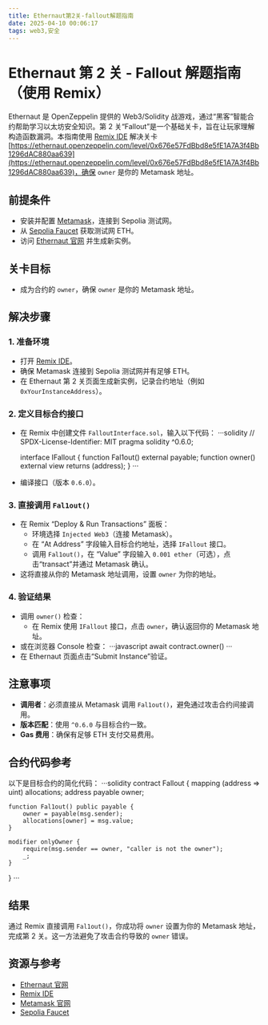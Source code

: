 ```yaml
---
title: Ethernaut第2关-fallout解题指南
date: 2025-04-10 00:06:17
tags: web3,安全
---
```


# Ethernaut 第 2 关 - Fallout 解题指南（使用 Remix）

Ethernaut 是 OpenZeppelin 提供的 Web3/Solidity 战游戏，通过“黑客”智能合约帮助学习以太坊安全知识。第 2 关“Fallout”是一个基础关卡，旨在让玩家理解构造函数漏洞。本指南使用 [Remix IDE](https://remix.ethereum.org/) 解决关卡 [https://ethernaut.openzeppelin.com/level/0x676e57FdBbd8e5fE1A7A3f4Bb1296dAC880aa639](https://ethernaut.openzeppelin.com/level/0x676e57FdBbd8e5fE1A7A3f4Bb1296dAC880aa639)，确保 `owner` 是你的 Metamask 地址。

<!-- more -->

## 前提条件
- 安装并配置 [Metamask](https://metamask.io/)，连接到 Sepolia 测试网。
- 从 [Sepolia Faucet](https://sepoliafaucet.com/) 获取测试网 ETH。
- 访问 [Ethernaut 官网](https://ethernaut.openzeppelin.com/) 并生成新实例。

## 关卡目标
- 成为合约的 `owner`，确保 `owner` 是你的 Metamask 地址。

## 解决步骤

### 1. 准备环境
- 打开 [Remix IDE](https://remix.ethereum.org/)。
- 确保 Metamask 连接到 Sepolia 测试网并有足够 ETH。
- 在 Ethernaut 第 2 关页面生成新实例，记录合约地址（例如 `0xYourInstanceAddress`）。

### 2. 定义目标合约接口
- 在 Remix 中创建文件 `FalloutInterface.sol`，输入以下代码：
  ···solidity
  // SPDX-License-Identifier: MIT
  pragma solidity ^0.6.0;

  interface IFallout {
      function Fal1out() external payable;
      function owner() external view returns (address);
  }
  ···
- 编译接口（版本 `0.6.0`）。

### 3. 直接调用 `Fal1out()`
- 在 Remix “Deploy & Run Transactions” 面板：
  - 环境选择 `Injected Web3`（连接 Metamask）。
  - 在 “At Address” 字段输入目标合约地址，选择 `IFallout` 接口。
  - 调用 `Fal1out()`，在 “Value” 字段输入 `0.001 ether`（可选），点击“transact”并通过 Metamask 确认。
- 这将直接从你的 Metamask 地址调用，设置 `owner` 为你的地址。

### 4. 验证结果
- 调用 `owner()` 检查：
  - 在 Remix 使用 `IFallout` 接口，点击 `owner`，确认返回你的 Metamask 地址。
- 或在浏览器 Console 检查：
  ···javascript
  await contract.owner()
  ···
- 在 Ethernaut 页面点击“Submit Instance”验证。

## 注意事项
- **调用者**：必须直接从 Metamask 调用 `Fal1out()`，避免通过攻击合约间接调用。
- **版本匹配**：使用 `^0.6.0` 与目标合约一致。
- **Gas 费用**：确保有足够 ETH 支付交易费用。

## 合约代码参考
以下是目标合约的简化代码：
···solidity
contract Fallout {
    mapping (address => uint) allocations;
    address payable owner;

    function Fal1out() public payable {
        owner = payable(msg.sender);
        allocations[owner] = msg.value;
    }

    modifier onlyOwner {
        require(msg.sender == owner, "caller is not the owner");
        _;
    }
}
···

## 结果
通过 Remix 直接调用 `Fal1out()`，你成功将 `owner` 设置为你的 Metamask 地址，完成第 2 关。这一方法避免了攻击合约导致的 `owner` 错误。

## 资源与参考
- [Ethernaut 官网](https://ethernaut.openzeppelin.com/)
- [Remix IDE](https://remix.ethereum.org/)
- [Metamask 官网](https://metamask.io/)
- [Sepolia Faucet](https://sepoliafaucet.com/)